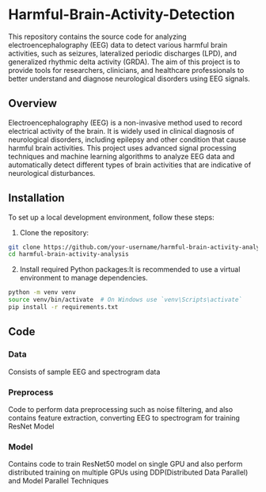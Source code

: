 # Harmful-Brain-Activity-Detection

This repository contains the source code for analyzing electroencephalography (EEG) data to detect various harmful brain activities, such as seizures, lateralized periodic discharges (LPD), and generalized rhythmic delta activity (GRDA). The aim of this project is to provide tools for researchers, clinicians, and healthcare professionals to better understand and diagnose neurological disorders using EEG signals.


## Overview

Electroencephalography (EEG) is a non-invasive method used to record electrical activity of the brain. It is widely used in clinical diagnosis of neurological disorders, including epilepsy and other condition that cause harmful brain activities. This project uses advanced signal processing techniques and machine learning algorithms to analyze EEG data and automatically detect different types of brain activities that are indicative of neurological disturbances.

## Installation

To set up a local development environment, follow these steps:

1. Clone the repository:

```bash
git clone https://github.com/your-username/harmful-brain-activity-analysis.git
cd harmful-brain-activity-analysis
```

2. Install required Python packages:It is recommended to use a virtual environment to manage dependencies.

```bash
python -m venv venv
source venv/bin/activate  # On Windows use `venv\Scripts\activate`
pip install -r requirements.txt
```

## Code

### Data
Consists of sample EEG and spectrogram data

### Preprocess
Code to perform data preprocessing such as noise filtering, and also contains feature extraction, converting EEG to spectrogram for training ResNet Model

### Model
Contains code to train ResNet50 model on single GPU and also perform distributed training on multiple GPUs using DDP(Distributed Data Parallel) and Model Parallel Techniques





